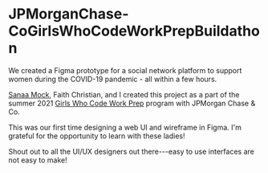 # JPMorganChase-CoGirlsWhoCodeWorkPrepBuildathon

We created a Figma prototype for a social network platform to support women during the COVID-19 pandemic - all within a few hours.

[Sanaa Mock](https://www.linkedin.com/in/sanaa-mock-aa0815146/), Faith Christian, and I created this project as a part of the summer 2021 [Girls Who Code Work Prep](https://girlswhocode.com/news/girls-who-code-announces-new-work-prep-initiative-designed-to-give-college-aged-women-pathways-into-the-tech-industry) program with JPMorgan Chase & Co.

This was our first time designing a web UI and wireframe in Figma. I'm grateful for the opportunity to learn with these ladies!

Shout out to all the UI/UX designers out there---easy to use interfaces are not easy to make!
